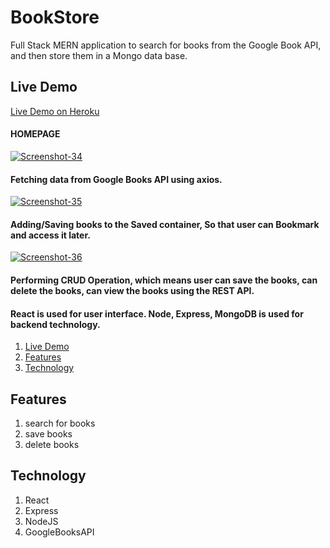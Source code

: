 
# BookStore

Full Stack MERN application to search for books from the Google Book API, and then store them in a Mongo data base.

<a name="Live_Demo"></a>
## Live Demo
<a href="https://bookstore-hub.herokuapp.com/">Live Demo on Heroku</a>

<h4>HOMEPAGE</h4>

<a href="https://ibb.co/BN6kVGm"><img src="https://i.ibb.co/jRwtvzd/Screenshot-34.png" alt="Screenshot-34" border="0"></a>

<h4>Fetching data from Google Books API using axios.</h4>

<a href="https://ibb.co/2tdT4t0"><img src="https://i.ibb.co/k8XtC8V/Screenshot-35.png" alt="Screenshot-35" border="0"></a>

<h4>Adding/Saving books to the Saved container, So that user can Bookmark and access it later.</h4>

<a href="https://ibb.co/8rLMWC1"><img src="https://i.ibb.co/McxnYvF/Screenshot-36.png" alt="Screenshot-36" border="0"></a>

<h4>Performing CRUD Operation, which means user can save the books, can delete the books, can view the books using the REST API.</h4>

<h4>React is used for user interface. Node, Express, MongoDB is used for backend technology.</h4>


1. [Live Demo](#Live_Demo)
2. [Features](#Features)
3. [Technology](#Technology)



<a name="Features"></a>
## Features
1. search for books
2. save books
3. delete books

<a name="Technology"></a>
## Technology
1.  React
1.  Express
2.  NodeJS
3.  GoogleBooksAPI


